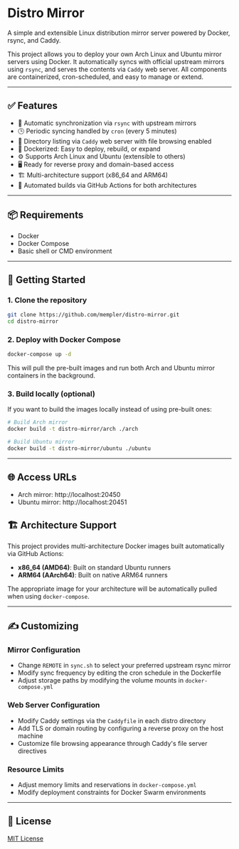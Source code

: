 # Distro Mirror

A simple and extensible Linux distribution mirror server powered by Docker, rsync, and Caddy.

This project allows you to deploy your own Arch Linux and Ubuntu mirror servers using Docker. It automatically syncs with official upstream mirrors using `rsync`, and serves the contents via `Caddy` web server. All components are containerized, cron-scheduled, and easy to manage or extend.

---

## ✅ Features

- 🔄 Automatic synchronization via `rsync` with upstream mirrors
- 🕒 Periodic syncing handled by `cron` (every 5 minutes)
- 📁 Directory listing via `Caddy` web server with file browsing enabled
- 🐳 Dockerized: Easy to deploy, rebuild, or expand
- ⚙️ Supports Arch Linux and Ubuntu (extensible to others)
- 🖥️ Ready for reverse proxy and domain-based access
- 🏗️ Multi-architecture support (x86_64 and ARM64)
- 🚀 Automated builds via GitHub Actions for both architectures

---

## 📦 Requirements

- Docker
- Docker Compose
- Basic shell or CMD environment

---

## 🚀 Getting Started

### 1. Clone the repository

```bash
git clone https://github.com/mempler/distro-mirror.git
cd distro-mirror
```

### 2. Deploy with Docker Compose

```bash
docker-compose up -d
```

This will pull the pre-built images and run both Arch and Ubuntu mirror containers in the background.

### 3. Build locally (optional)

If you want to build the images locally instead of using pre-built ones:

```bash
# Build Arch mirror
docker build -t distro-mirror/arch ./arch

# Build Ubuntu mirror  
docker build -t distro-mirror/ubuntu ./ubuntu
```

---

## 🌐 Access URLs

- Arch mirror: http://localhost:20450
- Ubuntu mirror: http://localhost:20451

## 🏗️ Architecture Support

This project provides multi-architecture Docker images built automatically via GitHub Actions:

- **x86_64 (AMD64)**: Built on standard Ubuntu runners
- **ARM64 (AArch64)**: Built on native ARM64 runners

The appropriate image for your architecture will be automatically pulled when using `docker-compose`.

---

## ✍️ Customizing

### Mirror Configuration

- Change `REMOTE` in `sync.sh` to select your preferred upstream rsync mirror
- Modify sync frequency by editing the cron schedule in the Dockerfile
- Adjust storage paths by modifying the volume mounts in `docker-compose.yml`

### Web Server Configuration  

- Modify Caddy settings via the `Caddyfile` in each distro directory
- Add TLS or domain routing by configuring a reverse proxy on the host machine
- Customize file browsing appearance through Caddy's file server directives

### Resource Limits

- Adjust memory limits and reservations in `docker-compose.yml`
- Modify deployment constraints for Docker Swarm environments

---

## 📄 License

[MIT License](LICENSE)

